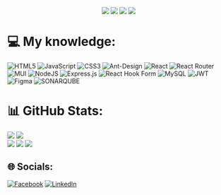<p align="center">
  <img src="https://komarev.com/ghpvc/?username=trungB83">
  <img src="https://shields.io/github/stars/trungB83">
  <img src="https://img.shields.io/github/followers/trungB83">
  <img src="https://img.shields.io/static/v1?label=%F0%9F%8C%9F&message=Love%20coding&style=style=flat&color=red">
</p>

# 💻 My knowledge:
![HTML5](https://img.shields.io/badge/html5-%23E34F26.svg?style=plastic&logo=html5&logoColor=white) ![JavaScript](https://img.shields.io/badge/javascript-%23323330.svg?style=plastic&logo=javascript&logoColor=%23F7DF1E) ![CSS3](https://img.shields.io/badge/css3-%231572B6.svg?style=plastic&logo=css3&logoColor=white) ![Ant-Design](https://img.shields.io/badge/-AntDesign-%230170FE?style=plastic&logo=ant-design&logoColor=white) ![React](https://img.shields.io/badge/react-%2320232a.svg?style=plastic&logo=react&logoColor=%2361DAFB) ![React Router](https://img.shields.io/badge/React_Router-CA4245?style=plastic&logo=react-router&logoColor=white) ![MUI](https://img.shields.io/badge/MUI-%230081CB.svg?style=plastic&logo=mui&logoColor=white) ![NodeJS](https://img.shields.io/badge/node.js-6DA55F?style=plastic&logo=node.js&logoColor=white) ![Express.js](https://img.shields.io/badge/express.js-%23404d59.svg?style=plastic&logo=express&logoColor=%2361DAFB) ![React Hook Form](https://img.shields.io/badge/React%20Hook%20Form-%23EC5990.svg?style=plastic&logo=reacthookform&logoColor=white) ![MySQL](https://img.shields.io/badge/mysql-%2300000f.svg?style=plastic&logo=mysql&logoColor=white) ![JWT](https://img.shields.io/badge/JWT-black?style=plastic&logo=JSON%20web%20tokens) ![Figma](https://img.shields.io/badge/figma-%23F24E1E.svg?style=plastic&logo=figma&logoColor=white) ![SONARQUBE](https://img.shields.io/badge/sonarqube-4E9BCD.svg?style=plastic&logo=sonarqube&logoColor=white&color=%234E9BCD)
# 📊 GitHub Stats:
![](https://github-readme-stats.vercel.app/api?username=trungB83&theme=react&hide_border=false&include_all_commits=true&count_private=false)
![](https://github-readme-streak-stats.herokuapp.com/?user=trungB83&theme=react&hide_border=false) <br/>
![](https://github-readme-stats.vercel.app/api/top-langs/?username=trungB83&theme=react&hide_border=false&include_all_commits=true&count_private=false&layout=compact)
![](https://github-readme-stats.vercel.app/api/top-langs/?username=trungB83&theme=react&hide_border=false&include_all_commits=true&count_private=false&layout=compact)
![](https://github-readme-stats.vercel.app/api/top-langs/?username=trungB83&theme=react&hide_border=false&include_all_commits=true&count_private=false&layout=compact)

## 🌐 Socials:
[![Facebook](https://img.shields.io/badge/Facebook-%231877F2.svg?logo=Facebook&logoColor=white)](https://facebook.com/bui.quangtrung.351) [![LinkedIn](https://img.shields.io/badge/LinkedIn-%230077B5.svg?logo=linkedin&logoColor=white)](https://linkedin.com/in/bùi-quang-trung-bb86a1253) 
